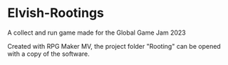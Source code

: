 # Elvish-Rootings
A collect and run game made for the Global Game Jam 2023

Created with RPG Maker MV, the project folder "Rooting" can be opened with a copy of the software.
